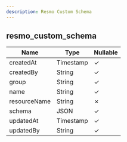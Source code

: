 ```yaml
---
description: Resmo Custom Schema
---
```

resmo_custom_schema
-------------------

| **Name**     | **Type**  | **Nullable** |
| ------------ | --------- | ------------ |
| createdAt    | Timestamp | &check;      |
| createdBy    | String    | &check;      |
| group        | String    | &check;      |
| name         | String    | &check;      |
| resourceName | String    | &cross;      |
| schema       | JSON      | &check;      |
| updatedAt    | Timestamp | &check;      |
| updatedBy    | String    | &check;      |
